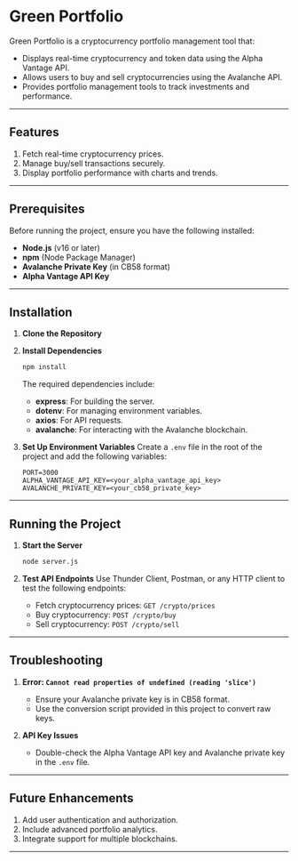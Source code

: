 # Green Portfolio

Green Portfolio is a cryptocurrency portfolio management tool that:
- Displays real-time cryptocurrency and token data using the Alpha Vantage API.
- Allows users to buy and sell cryptocurrencies using the Avalanche API.
- Provides portfolio management tools to track investments and performance.

---

## Features

1. Fetch real-time cryptocurrency prices.
2. Manage buy/sell transactions securely.
3. Display portfolio performance with charts and trends.

---

## Prerequisites

Before running the project, ensure you have the following installed:

- **Node.js** (v16 or later)
- **npm** (Node Package Manager)
- **Avalanche Private Key** (in CB58 format)
- **Alpha Vantage API Key**

---

## Installation

1. **Clone the Repository**
2. **Install Dependencies**
   ```bash
   npm install
   ```

   The required dependencies include:
   - **express**: For building the server.
   - **dotenv**: For managing environment variables.
   - **axios**: For API requests.
   - **avalanche**: For interacting with the Avalanche blockchain.

3. **Set Up Environment Variables**
   Create a `.env` file in the root of the project and add the following variables:
   ```env
   PORT=3000
   ALPHA_VANTAGE_API_KEY=<your_alpha_vantage_api_key>
   AVALANCHE_PRIVATE_KEY=<your_cb58_private_key>
   ```

---

## Running the Project

1. **Start the Server**
   ```bash
   node server.js
   ```

2. **Test API Endpoints**
   Use Thunder Client, Postman, or any HTTP client to test the following endpoints:
   - Fetch cryptocurrency prices: `GET /crypto/prices`
   - Buy cryptocurrency: `POST /crypto/buy`
   - Sell cryptocurrency: `POST /crypto/sell`

---


## Troubleshooting

1. **Error: `Cannot read properties of undefined (reading 'slice')`**
   - Ensure your Avalanche private key is in CB58 format.
   - Use the conversion script provided in this project to convert raw keys.

2. **API Key Issues**
   - Double-check the Alpha Vantage API key and Avalanche private key in the `.env` file.

---

## Future Enhancements

1. Add user authentication and authorization.
2. Include advanced portfolio analytics.
3. Integrate support for multiple blockchains.

---
